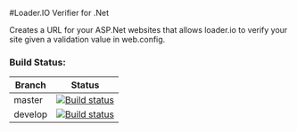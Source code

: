 #Loader.IO Verifier for .Net

Creates a URL for your ASP.Net websites that allows loader.io to verify your site given a validation value in web.config.

### Build Status:

| Branch | Status |
| ------ | ------ |
| master | [![Build status](https://ci.appveyor.com/api/projects/status/9781pidt35cay4it?svg=true)](https://ci.appveyor.com/project/kensykora/loaderio-verifier) |
| develop | [![Build status](https://ci.appveyor.com/api/projects/status/9781pidt35cay4it/branch/develop?svg=true)](https://ci.appveyor.com/project/kensykora/loaderio-verifier/branch/develop) |
